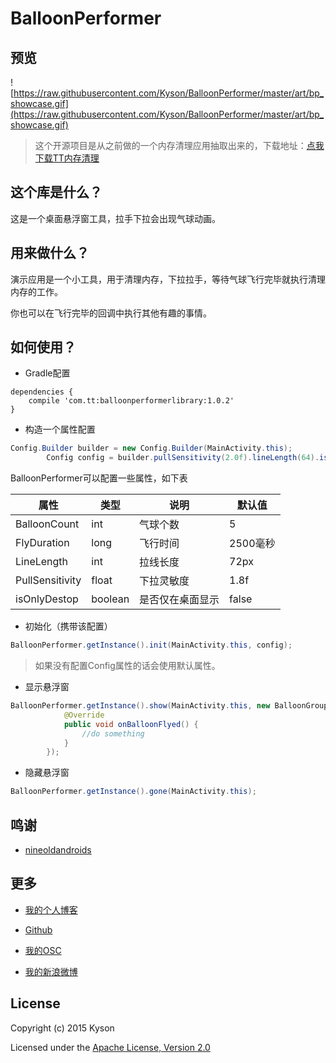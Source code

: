 # BalloonPerformer

## 预览

![https://raw.githubusercontent.com/Kyson/BalloonPerformer/master/art/bp_showcase.gif](https://raw.githubusercontent.com/Kyson/BalloonPerformer/master/art/bp_showcase.gif)


> 这个开源项目是从之前做的一个内存清理应用抽取出来的，下载地址：[点我下载TT内存清理](http://openbox.mobilem.360.cn/index/d/sid/2366842)

## 这个库是什么？

这是一个桌面悬浮窗工具，拉手下拉会出现气球动画。

## 用来做什么？

演示应用是一个小工具，用于清理内存，下拉拉手，等待气球飞行完毕就执行清理内存的工作。

你也可以在飞行完毕的回调中执行其他有趣的事情。

## 如何使用？

- Gradle配置

```
dependencies {
    compile 'com.tt:balloonperformerlibrary:1.0.2'
}
```

- 构造一个属性配置

```java
Config.Builder builder = new Config.Builder(MainActivity.this);
        Config config = builder.pullSensitivity(2.0f).lineLength(64).isOnlyDestop(false).flyDuration(3000).balloonCount(6).create();
```

BalloonPerformer可以配置一些属性，如下表

| 属性 |类型|说明|默认值|
|--- |--- |--- |--- |
|BalloonCount|int|气球个数|5|
|FlyDuration|long|飞行时间|2500毫秒|
|LineLength|int|拉线长度|72px|
|PullSensitivity|float|下拉灵敏度|1.8f|
|isOnlyDestop|boolean|是否仅在桌面显示|false|

- 初始化（携带该配置）

```java
BalloonPerformer.getInstance().init(MainActivity.this, config);
```

> 如果没有配置Config属性的话会使用默认属性。

- 显示悬浮窗

```java
BalloonPerformer.getInstance().show(MainActivity.this, new BalloonGroup.OnBalloonFlyedListener() {
            @Override
            public void onBalloonFlyed() {
                //do something
            }
        });
```

- 隐藏悬浮窗

```java
BalloonPerformer.getInstance().gone(MainActivity.this);
```

## 鸣谢

- [nineoldandroids](http://nineoldandroids.com/)

## 更多

- [我的个人博客](http://www.hikyson.cn)

- [Github](https://github.com/Kyson)

- [我的OSC](http://git.oschina.net/cocobaby)

- [我的新浪微博](http://weibo.com/1980495343/profile?rightmod=1&wvr=6&mod=personinfo)

## License

Copyright (c) 2015 Kyson

Licensed under the [Apache License, Version 2.0](http://www.apache.org/licenses/LICENSE-2.0)

